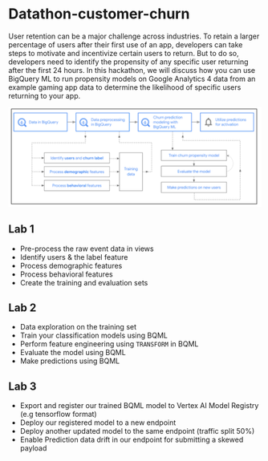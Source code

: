 # Datathon-customer-churn

User retention can be a major challenge across industries. To retain a larger percentage of users after their first use of an app, developers can take steps to motivate and incentivize certain users to return. But to do so, developers need to identify the propensity of any specific user returning after the first 24 hours. 
In this hackathon, we will discuss how you can use BigQuery ML to run propensity models on Google Analytics 4 data from an example gaming app data to determine the likelihood of specific users returning to your app.

![architecture](assets/overview.png)

## Lab 1
*  Pre-process the raw event data in views 
*  Identify users & the label feature
*  Process demographic features
*  Process behavioral features
*  Create the training and evaluation sets 

## Lab 2 
*  Data exploration on the training set
*  Train your classification models using BQML
*  Perform feature engineering using ```TRANSFORM``` in BQML
*  Evaluate the model using BQML
*  Make predictions using BQML

## Lab 3
*  Export and register our trained BQML model to Vertex AI Model Registry (e.g tensorflow format)
*  Deploy our registered model to a new endpoint
*  Deploy another updated model to the same endpoint (traffic split 50%)
*  Enable Prediction data drift in our endpoint for submitting a skewed payload 
